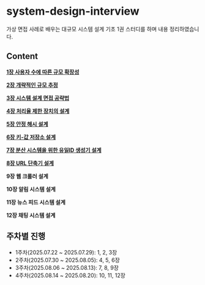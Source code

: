 # system-design-interview
가상 면접 사례로 배우는 대규모 시스템 설계 기초 1권 스터디를 하며 내용 정리하였습니다.

## Content
**[1장 사용자 수에 따른 규모 확장성](chapter01/Scalability.md)**

**[2장 개략적인 규모 추정](chapter02/Estimate_Of_Scale.md)**

**[3장 시스템 설계 면접 공략법](chapter03/system-design-interview.md)**

**[4장 처리율 제한 장치의 설계](chapter04/Rate_Limiter.md)**

**[5장 안정 해시 설계](chapter05/Consistent_Hashing.md)**

**[6장 키-값 저장소 설계](chapter06/key-value-store.md)**

**[7장 분산 시스템을 위한 유일ID 생성기 설계](chapter07/UniqueID_Generator.md)**

**[8장 URL 단축기 설계](chapter08/URL_Shortener.md)**

**9장 웹 크롤러 설계**

**10장 알림 시스템 설계**

**11장 뉴스 피드 시스템 설계**

**12장 채팅 시스템 설계**

## 주차별 진행
- 1주차(2025.07.22 ~ 2025.07.29): 1, 2, 3장
- 2주차(2025.07.30 ~ 2025.08.05): 4, 5, 6장
- 3주차(2025.08.06 ~ 2025.08.13): 7, 8, 9장
- 4주차(2025.08.14 ~ 2025.08.20): 10, 11, 12장
